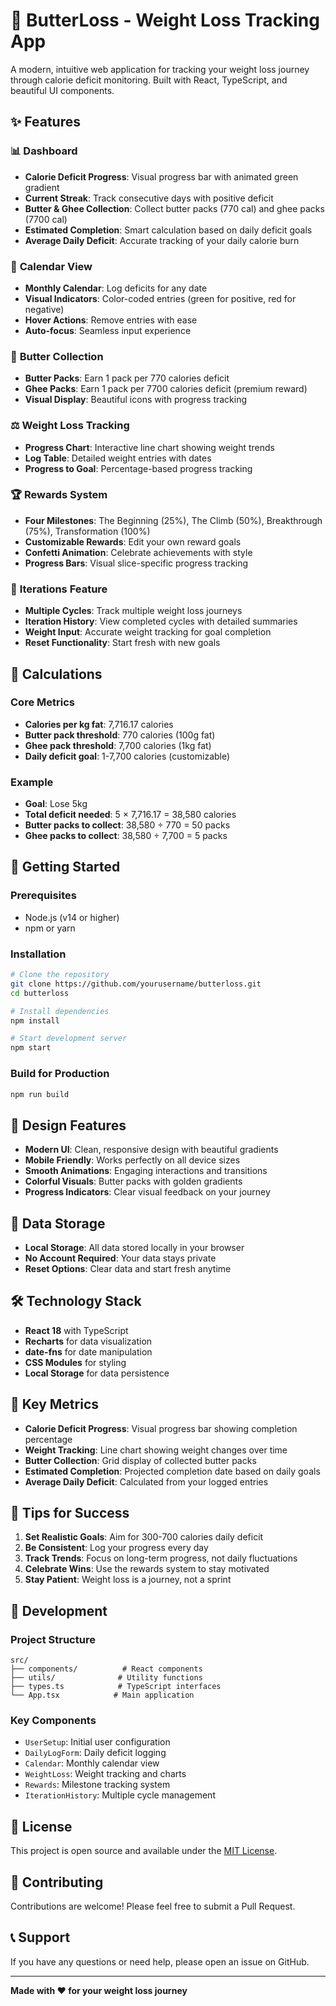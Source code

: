 # 🧈 ButterLoss - Weight Loss Tracking App

A modern, intuitive web application for tracking your weight loss journey through calorie deficit monitoring. Built with React, TypeScript, and beautiful UI components.

## ✨ Features

### 📊 **Dashboard**
- **Calorie Deficit Progress**: Visual progress bar with animated green gradient
- **Current Streak**: Track consecutive days with positive deficit
- **Butter & Ghee Collection**: Collect butter packs (770 cal) and ghee packs (7700 cal)
- **Estimated Completion**: Smart calculation based on daily deficit goals
- **Average Daily Deficit**: Accurate tracking of your daily calorie burn

### 📅 **Calendar View**
- **Monthly Calendar**: Log deficits for any date
- **Visual Indicators**: Color-coded entries (green for positive, red for negative)
- **Hover Actions**: Remove entries with ease
- **Auto-focus**: Seamless input experience

### 🧈 **Butter Collection**
- **Butter Packs**: Earn 1 pack per 770 calories deficit
- **Ghee Packs**: Earn 1 pack per 7700 calories deficit (premium reward)
- **Visual Display**: Beautiful icons with progress tracking

### ⚖️ **Weight Loss Tracking**
- **Progress Chart**: Interactive line chart showing weight trends
- **Log Table**: Detailed weight entries with dates
- **Progress to Goal**: Percentage-based progress tracking

### 🏆 **Rewards System**
- **Four Milestones**: The Beginning (25%), The Climb (50%), Breakthrough (75%), Transformation (100%)
- **Customizable Rewards**: Edit your own reward goals
- **Confetti Animation**: Celebrate achievements with style
- **Progress Bars**: Visual slice-specific progress tracking

### 🔄 **Iterations Feature**
- **Multiple Cycles**: Track multiple weight loss journeys
- **Iteration History**: View completed cycles with detailed summaries
- **Weight Input**: Accurate weight tracking for goal completion
- **Reset Functionality**: Start fresh with new goals

## 🧮 **Calculations**

### **Core Metrics**
- **Calories per kg fat**: 7,716.17 calories
- **Butter pack threshold**: 770 calories (100g fat)
- **Ghee pack threshold**: 7,700 calories (1kg fat)
- **Daily deficit goal**: 1-7,700 calories (customizable)

### **Example**
- **Goal**: Lose 5kg
- **Total deficit needed**: 5 × 7,716.17 = 38,580 calories
- **Butter packs to collect**: 38,580 ÷ 770 = 50 packs
- **Ghee packs to collect**: 38,580 ÷ 7,700 = 5 packs

## 🚀 **Getting Started**

### **Prerequisites**
- Node.js (v14 or higher)
- npm or yarn

### **Installation**
```bash
# Clone the repository
git clone https://github.com/yourusername/butterloss.git
cd butterloss

# Install dependencies
npm install

# Start development server
npm start
```

### **Build for Production**
```bash
npm run build
```

## 🎨 **Design Features**

- **Modern UI**: Clean, responsive design with beautiful gradients
- **Mobile Friendly**: Works perfectly on all device sizes
- **Smooth Animations**: Engaging interactions and transitions
- **Colorful Visuals**: Butter packs with golden gradients
- **Progress Indicators**: Clear visual feedback on your journey

## 💾 **Data Storage**

- **Local Storage**: All data stored locally in your browser
- **No Account Required**: Your data stays private
- **Reset Options**: Clear data and start fresh anytime

## 🛠️ **Technology Stack**

- **React 18** with TypeScript
- **Recharts** for data visualization
- **date-fns** for date manipulation
- **CSS Modules** for styling
- **Local Storage** for data persistence

## 📱 **Key Metrics**

- **Calorie Deficit Progress**: Visual progress bar showing completion percentage
- **Weight Tracking**: Line chart showing weight changes over time
- **Butter Collection**: Grid display of collected butter packs
- **Estimated Completion**: Projected completion date based on daily goals
- **Average Daily Deficit**: Calculated from your logged entries

## 🎯 **Tips for Success**

1. **Set Realistic Goals**: Aim for 300-700 calories daily deficit
2. **Be Consistent**: Log your progress every day
3. **Track Trends**: Focus on long-term progress, not daily fluctuations
4. **Celebrate Wins**: Use the rewards system to stay motivated
5. **Stay Patient**: Weight loss is a journey, not a sprint

## 🔧 **Development**

### **Project Structure**
```
src/
├── components/          # React components
├── utils/              # Utility functions
├── types.ts            # TypeScript interfaces
└── App.tsx            # Main application
```

### **Key Components**
- `UserSetup`: Initial user configuration
- `DailyLogForm`: Daily deficit logging
- `Calendar`: Monthly calendar view
- `WeightLoss`: Weight tracking and charts
- `Rewards`: Milestone tracking system
- `IterationHistory`: Multiple cycle management

## 📄 **License**

This project is open source and available under the [MIT License](LICENSE).

## 🤝 **Contributing**

Contributions are welcome! Please feel free to submit a Pull Request.

## 📞 **Support**

If you have any questions or need help, please open an issue on GitHub.

---

**Made with ❤️ for your weight loss journey** 